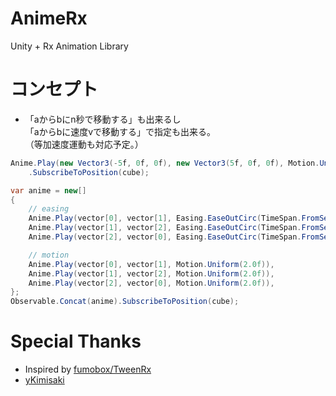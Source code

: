 # AnimeRx
Unity + Rx Animation Library

# コンセプト

- 「aからbにn秒で移動する」も出来るし  
「aからbに速度vで移動する」で指定も出来る。  
（等加速度運動も対応予定。）

```csharp
Anime.Play(new Vector3(-5f, 0f, 0f), new Vector3(5f, 0f, 0f), Motion.Uniform(1f))
    .SubscribeToPosition(cube);
```

```csharp
var anime = new[]
{
    // easing
    Anime.Play(vector[0], vector[1], Easing.EaseOutCirc(TimeSpan.FromSeconds(2.0f))),
    Anime.Play(vector[1], vector[2], Easing.EaseOutCirc(TimeSpan.FromSeconds(2.0f))),
    Anime.Play(vector[2], vector[0], Easing.EaseOutCirc(TimeSpan.FromSeconds(2.0f))),

    // motion
    Anime.Play(vector[0], vector[1], Motion.Uniform(2.0f)),
    Anime.Play(vector[1], vector[2], Motion.Uniform(2.0f)),
    Anime.Play(vector[2], vector[0], Motion.Uniform(2.0f)),
};
Observable.Concat(anime).SubscribeToPosition(cube);
```

# Special Thanks

- Inspired by [fumobox/TweenRx](https://github.com/fumobox/TweenRx)
- [yKimisaki](https://github.com/yKimisaki)
